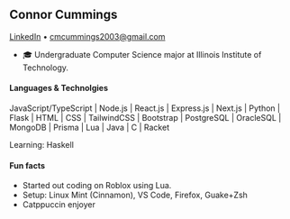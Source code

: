 ## Connor Cummings
[LinkedIn](https://www.linkedin.com/in/connormcummings/) • cmcummings2003@gmail.com

* 🎓 Undergraduate Computer Science major at Illinois Institute of Technology.

#### Languages & Technolgies
JavaScript/TypeScript | Node.js | React.js | Express.js | Next.js | Python | Flask | HTML | CSS | TailwindCSS | Bootstrap | PostgreSQL | OracleSQL | MongoDB | Prisma | Lua | Java | C | Racket

Learning: Haskell

#### Fun facts
* Started out coding on Roblox using Lua.
* Setup: Linux Mint (Cinnamon), VS Code, Firefox, Guake+Zsh
* Catppuccin enjoyer
